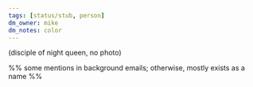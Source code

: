 ```yaml
---
tags: [status/stub, person]
dm_owner: mike
dm_notes: color
---
```


(disciple of night queen, no photo)

%% some mentions in background emails; otherwise, mostly exists as a name %%